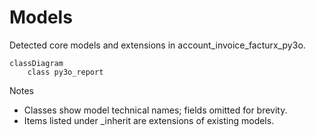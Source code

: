 # Models

Detected core models and extensions in account_invoice_facturx_py3o.

```mermaid
classDiagram
    class py3o_report
```

Notes
- Classes show model technical names; fields omitted for brevity.
- Items listed under _inherit are extensions of existing models.
